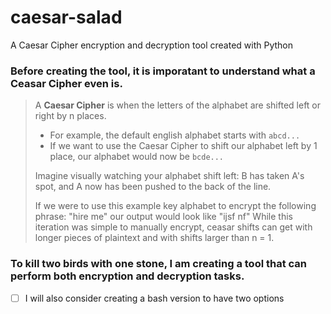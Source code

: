 # caesar-salad
A Caesar Cipher encryption and decryption tool created with Python
 

### Before creating the tool, it is imporatant to understand what a Ceasar Cipher even is.
>
>A **Caesar Cipher** is when the letters of the alphabet are shifted left or right by n places. 
>* For example, the default english alphabet starts with `abcd...` 
>* If we want to use the Caesar Cipher to shift our alphabet left by 1 place, our alphabet would now be `bcde...  `
>
>Imagine visually watching your alphabet shift left: B has taken A's spot, and A now has been pushed to the back of the line. 
>
>If we were to use this example key alphabet to encrypt the following phrase: "hire me" our output would look like "ijsf nf" 
>While this iteration was simple to manually encrypt, ceasar shifts can get with longer pieces of plaintext and with shifts larger than n = 1. 

### To kill two birds with one stone, I am creating a tool that can perform both encryption and decryption tasks. 

- [ ] I will also consider creating a bash version to have two options 

